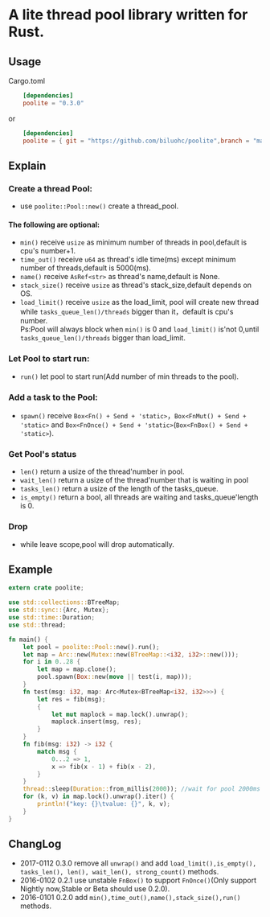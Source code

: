 # A lite thread pool library written for Rust. 

## Usage
Cargo.toml

```toml
    [dependencies]
    poolite = "0.3.0"
```
or
```toml
    [dependencies]  
    poolite = { git = "https://github.com/biluohc/poolite",branch = "master", version = "0.3.0" }
```

## Explain
### Create a thread Pool: 
* use `poolite::Pool::new()` create a thread_pool. 

#### The following are optional: 
* `min()` receive `usize` as minimum number of threads in pool,default is cpu's number+1.
* `time_out()` receive `u64` as thread's idle time(ms) except minimum number of threads,default is 5000(ms).
* `name()` receive `AsRef<str>` as thread's name,default is None.
* `stack_size()` receive `usize` as thread's stack_size,default depends on OS.
* `load_limit()` receive `usize` as the load_limit, pool will create new thread while `tasks_queue_len()/threads` bigger than it，default is cpu's number.  
Ps:Pool will always block when `min()` is 0 and `load_limit()` is'not 0,until `tasks_queue_len()/threads` bigger than load_limit.

### Let Pool to start run:
* `run()` let pool to start run(Add number of min threads to the pool).  

### Add a task to the Pool: 
* `spawn()` receive `Box<Fn() + Send + 'static>`，`Box<FnMut() + Send + 'static>` and `Box<FnOnce() + Send + 'static>`(`Box<FnBox() + Send + 'static>`). 

### Get Pool's status  
* `len()` return a usize of the thread'number in pool. 
* `wait_len()` return a usize of the thread'number that is waiting  in pool  
* `tasks_len()` return a usize of the length of the tasks_queue.  
* `is_empty()` return a bool, all threads are waiting and tasks_queue'length is 0.  

### Drop
* while leave scope,pool will drop automatically.   

## Example  
```Rust
extern crate poolite;

use std::collections::BTreeMap;
use std::sync::{Arc, Mutex};
use std::time::Duration;
use std::thread;

fn main() {
    let pool = poolite::Pool::new().run();
    let map = Arc::new(Mutex::new(BTreeMap::<i32, i32>::new()));
    for i in 0..28 {
        let map = map.clone();
        pool.spawn(Box::new(move || test(i, map)));
    }
    fn test(msg: i32, map: Arc<Mutex<BTreeMap<i32, i32>>>) {
        let res = fib(msg);
        {
            let mut maplock = map.lock().unwrap();
            maplock.insert(msg, res);
        }
    }
    fn fib(msg: i32) -> i32 {
        match msg {
            0...2 => 1,
            x => fib(x - 1) + fib(x - 2),
        }
    }
    thread::sleep(Duration::from_millis(2000)); //wait for pool 2000ms
    for (k, v) in map.lock().unwrap().iter() {
        println!("key: {}\tvalue: {}", k, v);
    }
}
```
## ChangLog
* 2017-0112 0.3.0 remove all `unwrap()` and add `load_limit(),is_empty(), tasks_len(), len(), wait_len(), strong_count()` methods.
* 2016-0102 0.2.1 use unstable `FnBox()` to support `FnOnce()`(Only support Nightly now,Stable or Beta should use 0.2.0).
* 2016-0101 0.2.0 add `min(),time_out(),name(),stack_size(),run()` methods.